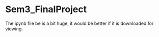 # Sem3_FinalProject
The ipynb file be is a bit huge, it would be better if it is downloaded for viewing.
